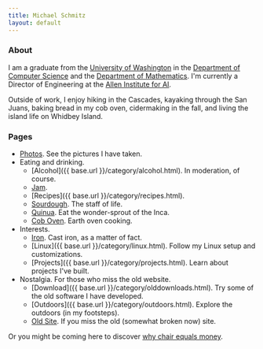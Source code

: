 ```yaml
---
title: Michael Schmitz
layout: default
---
```


### About

I am a graduate from the [University of Washington](http://www.washington.edu/)
in the [Department of Computer Science](http://cs.washington.edu/) and the
[Department of Mathematics](http://math.washington.edu/).  I'm currently a
Director of Engineering at the [Allen Institute for AI](http://www.allenai.org).

Outside of work, I enjoy hiking in the Cascades, kayaking through the San
Juans, baking bread in my cob oven, cidermaking in the fall, and living the
island life on Whidbey Island.

### Pages

*  [Photos](http://static.schmitztech.com/photo). See the pictures I have taken.
*  Eating and drinking.
    - [Alcohol]({{ base.url }}/category/alcohol.html). In moderation, of course.
    - [Jam](/food/jam.html).
    - [Recipes]({{ base.url }}/category/recipes.html).
    - [Sourdough](/food/sourdough.html). The staff of life.
    - [Quinua](/food/quinua.html). Eat the wonder-sprout of the Inca.
    - [Cob Oven](/food/coboven.html). Earth oven cooking.
*  Interests.
    - [Iron](/pages/castiron.html). Cast iron, as a matter of fact.
    - [Linux]({{ base.url }}/category/linux.html). Follow my Linux setup and customizations.
    - [Projects]({{ base.url }}/category/projects.html). Learn about projects I've built.
* Nostalgia. For those who miss the old website.
    - [Download]({{ base.url }}/category/olddownloads.html). Try some of the old software I have developed.
    - [Outdoors]({{ base.url }}/category/outdoors.html). Explore the outdoors (in my footsteps).
    - [Old Site](http://www.schmitztech.com/nostalgia).  If you miss the old (somewhat broken now) site.

Or you might be coming here to discover [why chair equals money](pages/chaireqmoney.html).
